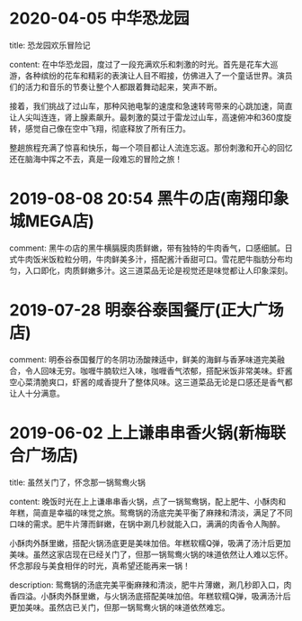 # 2020-04-05 中华恐龙园

title: 恐龙园欢乐冒险记

content: 在中华恐龙园，度过了一段充满欢乐和刺激的时光。首先是花车大巡游，各种缤纷的花车和精彩的表演让人目不暇接，仿佛进入了一个童话世界。演员们的活力和音乐的节奏让整个人都跟着舞动起来，笑声不断。

接着，我们挑战了过山车，那种风驰电掣的速度和急速转弯带来的心跳加速，简直让人尖叫连连，肾上腺素飙升。最刺激的莫过于雷龙过山车，高速俯冲和360度旋转，感觉自己像在空中飞翔，彻底释放了所有压力。

整趟旅程充满了惊喜和快乐，每一个项目都让人流连忘返。那份刺激和开心的回忆还在脑海中挥之不去，真是一段难忘的冒险之旅！

# 2019-08-08 20:54 黑牛の店(南翔印象城MEGA店)

comment: 黑牛の店的黑牛横膈膜肉质鲜嫩，带有独特的牛肉香气，口感细腻。日式牛肉饭米饭粒粒分明，牛肉鲜美多汁，搭配酱汁香甜可口。雪花肥牛脂肪分布均匀，入口即化，肉质鲜嫩多汁。这三道菜品无论是视觉还是味觉都让人印象深刻。

# 2019-07-28 明泰谷泰国餐厅(正大广场店)

comment: 明泰谷泰国餐厅的冬阴功汤酸辣适中，鲜美的海鲜与香茅味道完美融合，令人回味无穷。咖喱牛腩软烂入味，咖喱香气浓郁，搭配米饭非常美味。虾酱空心菜清脆爽口，虾酱的咸香提升了整体风味。这三道菜品无论是口感还是香气都让人十分满意。

# 2019-06-02 上上谦串串香火锅(新梅联合广场店)

title: 虽然关门了，怀念那一锅鸳鸯火锅

content: 晚饭时光在上上谦串串香火锅，点了一锅鸳鸯锅，配上肥牛、小酥肉和年糕，简直是幸福的味觉之旅。鸳鸯锅的汤底完美平衡了麻辣和清淡，满足了不同口味的需求。肥牛片薄而鲜嫩，在锅中涮几秒就能入口，满满的肉香令人陶醉。

小酥肉外酥里嫩，搭配火锅汤底更是美味加倍。年糕软糯Q弹，吸满了汤汁后更加美味。虽然这家店现在已经关门了，但那一锅鸳鸯火锅的味道依然让人难以忘怀。怀念那段与美食相伴的时光，真希望还能再来一锅！

description: 鸳鸯锅的汤底完美平衡麻辣和清淡，肥牛片薄嫩，涮几秒即入口，肉香四溢。小酥肉外酥里嫩，与火锅汤底搭配美味加倍。年糕软糯Q弹，吸满汤汁后更加美味。虽然店已关门，但那一锅鸳鸯火锅的味道依然难忘。
